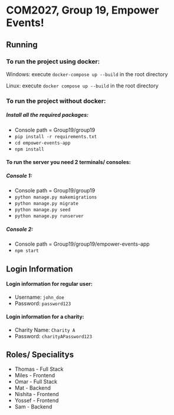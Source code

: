 COM2027, Group 19, Empower Events!
=====================================================

Running
----------------

### To run the project using docker:

Windows: execute `docker-compose up --build` in the root directory

Linux: execute `docker compose up --build` in the root directory


### To run the project without docker:

##### Install all the required packages:
- Console path = Group19/group19
- `pip install -r requirements.txt`
- `cd empower-events-app`
- `npm install`

#### To run the server you need 2 terminals/ consoles:
##### Console 1:
- Console path = Group19/group19
- `python manage.py makemigrations`
- `python manage.py migrate`
- `python manage.py seed`
- `python manage.py runserver`

##### Console 2:
- Console path = Group19/group19/empower-events-app
- `npm start`


Login Information
----------------

#### Login information for regular user:
- Username: `john_doe`
- Password: `password123`

#### Login information for a charity:
- Charity Name: `Charity A`
- Password: `charityAPassword123`

Roles/ Specialitys
---------------

- Thomas - Full Stack
- Miles - Frontend
- Omar - Full Stack
- Mat - Backend
- Nishita - Frontend
- Yossef - Frontend
- Sam - Backend


